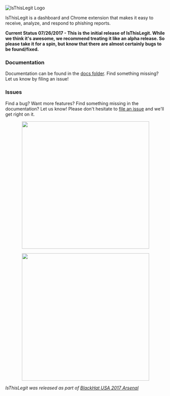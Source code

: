 ![IsThisLegit Logo](https://i.imgur.com/Nnn7rgB.png)

IsThisLegit is a dashboard and Chrome extension that makes it easy to receive, analyze, and respond to phishing reports.

**Current Status 07/26/2017 - This is the initial release of IsThisLegit. While we think it's awesome, we recommend treating it like an alpha release. So please take it for a spin, but know that there are almost certainly bugs to be found/fixed.**

### Documentation

Documentation can be found in the [docs folder](https://github.com/duo-labs/isthislegit/tree/master/docs). Find something missing? Let us know by filing an issue!

### Issues

Find a bug? Want more features? Find something missing in the documentation? Let us know! Please don't hesitate to [file an issue](https://github.com/duo-labs/isthislegit/issues/new) and we'll get right on it.

<p align="center">
<img src="https://i.imgur.com/imUNYn9.png" width="400">
</p>

<p align="center">
<img src="https://i.imgur.com/rj9AcNQ.png" width="400">
</p>

_IsThisLegit was released as part of [BlackHat USA 2017 Arsenal](https://www.blackhat.com/us-17/arsenal.html#isthislegit)_
